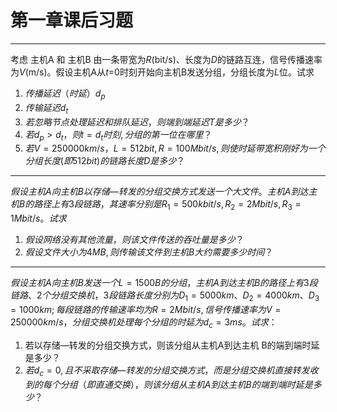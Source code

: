 # 第一章课后习题

---

考虑 主机A 和 主机B 由一条带宽为*R*(bit/s)、长度为*D*的链路互连，信号传播速率为*V*(m/s)。假设主机A从*t*=0时刻开始向主机B发送分组，分组长度为*L*位。试求

1. $传播延迟（时延） d_p$
2. $传输延迟 d_t$
3. $若忽略节点处理延迟和排队延迟，则端到端延迟T是多少？$
4. $若d_p>d_t，则t=d_t时刻,分组的第一位在哪里？$
5. $若 V=250000 km/s，L=512 bit, R=100 Mbit/s, 则使时延带宽积刚好为一个分组长度(即512bit)的链路长度D是多少？$

---

$假设主机 A向主机 B 以存储—转发的分组交换方式发送一个大文件。主机 A到达主机 B的路径上有3段链路，其速率分别是 R_1=500kbit/s,R_2=2 Mbit/s,R_3=1 Mbit/s。试求$

1. $假设网络没有其他流量，则该文件传送的吞吐量是多少？$
2. $假设文件大小为4MB,则传输该文件到主机B大约需要多少时间？$

---

$假设主机A向主机B发送一个L=1500B的分组，主机A到达主机B的路径上有3段链路、2个分组交换机，3段链路长度分别为D_1=5000km、D_2=4000km、D_3=1000km;每段链路的传输速率均为R=2Mbit/s,信号传播速率为 V=250000km/s，分组交换机处理每个分组的时延为d_c=3ms。试求：$

1. 若以存储—转发的分组交换方式，则该分组从主机A到达主机 B的端到端时延是多少？
2. $若d_c=0,且不采取存储—转发的分组交换方式，而是分组交换机直接转发收到的每个分组（即直通交换），则该分组从主机A到达主机B的端到端时延是多少？$